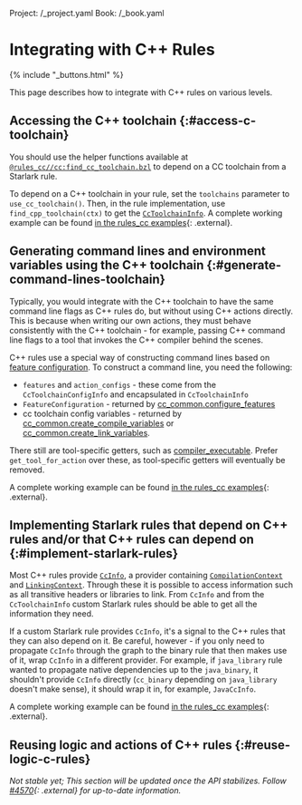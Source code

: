 Project: /_project.yaml
Book: /_book.yaml

# Integrating with C++ Rules

{% include "_buttons.html" %}

This page describes how to integrate with C++ rules on various levels.

## Accessing the C++ toolchain {:#access-c-toolchain}

You should use the helper functions available at
[`@rules_cc//cc:find_cc_toolchain.bzl`](https://github.com/bazelbuild/rules_cc/blob/main/cc/find_cc_toolchain.bzl)
to depend on a CC toolchain from a Starlark rule.

To depend on a C++ toolchain in your rule, set the `toolchains` parameter to
`use_cc_toolchain()`. Then, in the rule implementation, use
`find_cpp_toolchain(ctx)` to get the
[`CcToolchainInfo`](/rules/lib/providers/CcToolchainInfo). A complete working
example can be found [in the rules_cc
examples](https://github.com/bazelbuild/rules_cc/blob/main/examples/write_cc_toolchain_cpu/write_cc_toolchain_cpu.bzl){:
.external}.

## Generating command lines and environment variables using the C++ toolchain {:#generate-command-lines-toolchain}

Typically, you would integrate with the C++ toolchain to have the same
command line flags as C++ rules do, but without using C++ actions directly.
This is because when writing our own actions, they must behave
consistently with the C++ toolchain - for example, passing C++ command line
flags to a tool that invokes the C++ compiler behind the scenes.

C++ rules use a special way of constructing command lines based on [feature
configuration](/docs/cc-toolchain-config-reference). To construct a command line,
you need the following:

* `features` and `action_configs` - these come from the `CcToolchainConfigInfo`
  and encapsulated in `CcToolchainInfo`
* `FeatureConfiguration` - returned by [cc_common.configure_features](/rules/lib/toplevel/cc_common#configure_features)
* cc toolchain config variables - returned by
  [cc_common.create_compile_variables](/rules/lib/toplevel/cc_common#create_compile_variables)
  or
  [cc_common.create_link_variables](/rules/lib/toplevel/cc_common#create_link_variables).

There still are tool-specific getters, such as
[compiler_executable](/rules/lib/providers/CcToolchainInfo#compiler_executable).
Prefer `get_tool_for_action` over these, as tool-specific getters will
eventually be removed.

A complete working example can be found
[in the rules_cc examples](https://github.com/bazelbuild/rules_cc/blob/main/examples/my_c_compile/my_c_compile.bzl){: .external}.

## Implementing Starlark rules that depend on C++ rules and/or that C++ rules can depend on {:#implement-starlark-rules}

Most C++ rules provide
[`CcInfo`](/rules/lib/providers/CcInfo),
a provider containing [`CompilationContext`](/rules/lib/builtins/CompilationContext)
and
[`LinkingContext`](/rules/lib/builtins/LinkingContext).
Through these it is possible to access information such as all transitive headers
or libraries to link. From `CcInfo` and from the `CcToolchainInfo` custom
Starlark rules should be able to get all the information they need.

If a custom Starlark rule provides `CcInfo`, it's a signal to the C++ rules that
they can also depend on it. Be careful, however - if you only need to propagate
`CcInfo` through the graph to the binary rule that then makes use of it, wrap
`CcInfo` in a different provider. For example, if `java_library` rule wanted
to propagate native dependencies up to the `java_binary`, it shouldn't provide
`CcInfo` directly (`cc_binary` depending on `java_library` doesn't make sense),
it should wrap it in, for example, `JavaCcInfo`.

A complete working example can be found
[in the rules_cc examples](https://github.com/bazelbuild/rules_cc/blob/main/examples/my_c_archive/my_c_archive.bzl){: .external}.


## Reusing logic and actions of C++ rules {:#reuse-logic-c-rules}

_Not stable yet; This section will be updated once the API stabilizes. Follow
[#4570](https://github.com/bazelbuild/bazel/issues/4570){: .external} for up-to-date
information._
